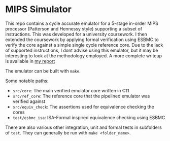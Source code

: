 # MIPS Simulator

This repo contains a cycle accurate emulator for a 5-stage in-order MIPS
processor (Patterson and Hennessy style) supporting a subset of instructions.
This was developed for a university coursework. I then extended the coursework
by applying formal verification using ESBMC to verify the core against a simple
single cycle reference core. Due to the lack of supported instructions, I dont
advise using this emulator, but it may be interesting to look at the methodology
employed. A more complete writeup is available in [my report](report.pdf)

The emulator can be built with `make`.

Some notable paths:
- `src/core`: The main verified emulator core written in C11
- `src/ref_core`: The reference core that the pipelined emulator was verified against
- `src/equiv_check`: The assertions used for equivalence checking the cores
- `test/esbmc_isa`: ISA-Formal inspired equivalence checking using ESBMC

There are also various other integration, unit and formal tests in subfolders of
`test`. They can generally be run with `make <folder_name>`.
